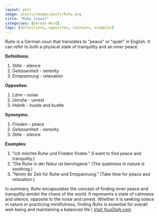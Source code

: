 ```yaml
---
layout: post
image: assets/images/posts/Ruhe.png
title: "Ruhe [noun]"
categories: [German Word]
tags: [definitions, opposites, synonyms, examples]
---
```


*Ruhe* is a German noun that translates to "peace" or "quiet" in English. It can refer to both a physical state of tranquility and an inner peace.

**Definitions:**

1. *Stille* - silence
2. *Gelassenheit* - serenity
3. *Entspannung* - relaxation

**Opposites:**

1. *Lärm* - noise
2. *Unruhe* - unrest
3. *Hektik* - hustle and bustle

**Synonyms:**

1. *Frieden* - peace
2. *Gelassenheit* - serenity
3. *Stille* - silence

**Examples:**

1. "Ich möchte Ruhe und Frieden finden." (I want to find peace and tranquility.)
2. "Die Ruhe in der Natur ist beruhigend." (The quietness in nature is soothing.)
3. "Nimm dir Zeit für Ruhe und Entspannung." (Take time for peace and relaxation.)

In summary, *Ruhe* encapsulates the concept of finding inner peace and tranquility amidst the chaos of the world. It represents a state of calmness and silence, opposite to the noise and unrest. Whether it is seeking solace in nature or practicing mindfulness, finding *Ruhe* is essential for overall well-being and maintaining a balanced life.\ <a id="yg-widget-0" class="youglish-widget" data-query="Ruhe" data-lang="german" data-components="8412" data-auto-start="0" data-bkg-color="theme_light" data-title="How%20to%20pronounce%20Ruhe%20in%20German"  rel="nofollow" href="https://youglish.com">Visit YouGlish.com</a><script async src="https://youglish.com/public/emb/widget.js" charset="utf-8"></script>